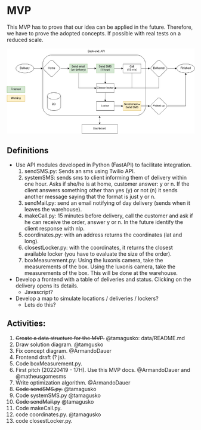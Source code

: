 # MVP

This MVP has to prove that our idea can be applied in the future. Therefore, we have to prove the adopted concepts. If possible with real tests on a reduced scale.

![Structure](projectStructure.png)

## Definitions

- Use API modules developed in Python (FastAPI) to facilitate integration.
	1. sendSMS.py: Sends an sms using Twilio API.
	2. systemSMS: sends sms to client informing them of delivery within one hour. Asks if she/he is at home, customer answer: y or n. If the client answers something other than yes (y) or not (n) it sends another message saying that the format is just y or n.
	3. sendMail.py: send an email notifying of day delivery (sends when it leaves the warehouse).
	4. makeCall.py: 15 minutes before delivery, call the customer and ask if he can receive the order, answer y or n. In the future identify the client response with nlp.
	5. coordinates.py: with an address returns the coordinates (lat and long).
	6. closestLocker.py: with the coordinates, it returns the closest available locker (you have to evaluate the size of the order).
	7. boxMeasurement.py: Using the luxonis camera, take the measurements of the box. Using the luxonis camera, take the measurements of the box. This will be done at the warehouse.
- Develop a frontend with a table of deliveries and status. Clicking on the delivery opens its details.
	+ Javascript?
- Develop a map to simulate locations / deliveries / lockers?
	+ Lets do this?

## Activities:

1. ~~Create a data structure for the MVP.~~ @tamagusko: data/README.md
2. Draw solution diagram. @tamgusko
3. Fix concept diagram. @ArmandoDauer
4. Frontend draft (? js).
5. Code boxMeasurement.py.
6. First pitch (20220419 - 17H). Use this MVP docs. @ArmandoDauer and @matheusgomesms
7. Write optimization algorithm. @ArmandoDauer
8. ~~Code sendSMS.py.~~ @tamagusko
9. Code systemSMS.py @tamagusko
10. ~~Code sendMail.py~~ @tamagusko
11. Code makeCall.py.
12. code coordinates.py. @tamagusko
13. code closestLocker.py.

